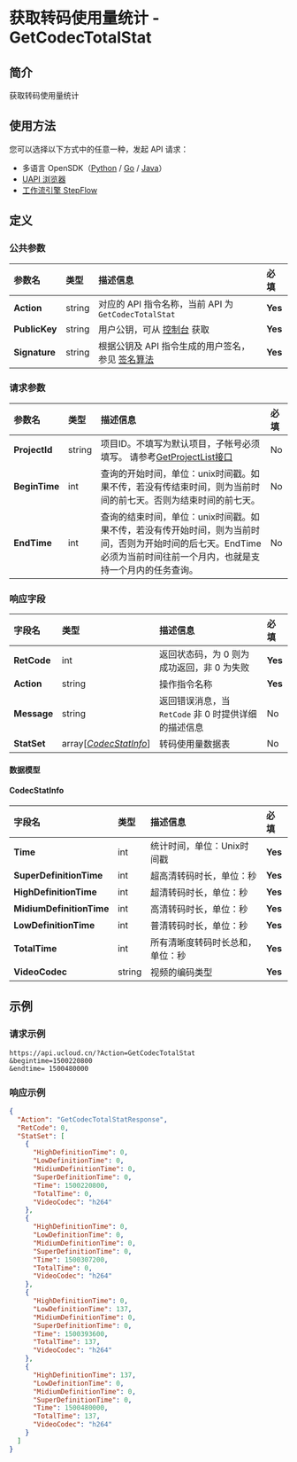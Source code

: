 # 获取转码使用量统计 - GetCodecTotalStat

## 简介

获取转码使用量统计





## 使用方法

您可以选择以下方式中的任意一种，发起 API 请求：
- 多语言 OpenSDK（[Python](https://github.com/ucloud/ucloud-sdk-python3) / [Go](https://github.com/ucloud/ucloud-sdk-go) / [Java](https://github.com/ucloud/ucloud-sdk-java)）
- [UAPI 浏览器](https://console.ucloud.cn/uapi/detail?id=GetCodecTotalStat)
- [工作流引擎 StepFlow](https://console.ucloud.cn/stepflow/manage/)

## 定义

### 公共参数

| 参数名 | 类型 | 描述信息 | 必填 |
|:---|:---|:---|:---|
| **Action**     | string  | 对应的 API 指令名称，当前 API 为 `GetCodecTotalStat`                        | **Yes** |
| **PublicKey**  | string  | 用户公钥，可从 [控制台](https://console.ucloud.cn/uapi/apikey) 获取                                             | **Yes** |
| **Signature**  | string  | 根据公钥及 API 指令生成的用户签名，参见 [签名算法](api/summary/signature.md)  | **Yes** |

### 请求参数

| 参数名 | 类型 | 描述信息 | 必填 |
|:---|:---|:---|:---|
| **ProjectId** | string | 项目ID。不填写为默认项目，子帐号必须填写。 请参考[GetProjectList接口](api/summary/get_project_list) |No|
| **BeginTime** | int | 查询的开始时间，单位：unix时间戳。如果不传，若没有传结束时间，则为当前时间的前七天。否则为结束时间的前七天。 |No|
| **EndTime** | int | 查询的结束时间，单位：unix时间戳。如果不传，若没有传开始时间，则为当前时间，否则为开始时间的后七天。EndTime必须为当前时间往前一个月内，也就是支持一个月内的任务查询。 |No|

### 响应字段

| 字段名 | 类型 | 描述信息 | 必填 |
|:---|:---|:---|:---|
| **RetCode** | int | 返回状态码，为 0 则为成功返回，非 0 为失败 |**Yes**|
| **Action** | string | 操作指令名称 |**Yes**|
| **Message** | string | 返回错误消息，当 `RetCode` 非 0 时提供详细的描述信息 |No|
| **StatSet** | array[[*CodecStatInfo*](#CodecStatInfo)] | 转码使用量数据表 |No|

#### 数据模型


#### CodecStatInfo

| 字段名 | 类型 | 描述信息 | 必填 |
|:---|:---|:---|:---|
| **Time** | int | 统计时间，单位：Unix时间戳 |**Yes**|
| **SuperDefinitionTime** | int | 超高清转码时长，单位：秒 |**Yes**|
| **HighDefinitionTime** | int | 超清转码时长，单位：秒 |**Yes**|
| **MidiumDefinitionTime** | int | 高清转码时长，单位：秒 |**Yes**|
| **LowDefinitionTime** | int | 普清转码时长，单位：秒 |**Yes**|
| **TotalTime** | int | 所有清晰度转码时长总和，单位：秒 |**Yes**|
| **VideoCodec** | string | 视频的编码类型 |**Yes**|

## 示例

### 请求示例
    
```
https://api.ucloud.cn/?Action=GetCodecTotalStat
&begintime=1500220800
&endtime= 1500480000
```

### 响应示例
    
```json
{
  "Action": "GetCodecTotalStatResponse",
  "RetCode": 0,
  "StatSet": [
    {
      "HighDefinitionTime": 0,
      "LowDefinitionTime": 0,
      "MidiumDefinitionTime": 0,
      "SuperDefinitionTime": 0,
      "Time": 1500220800,
      "TotalTime": 0,
      "VideoCodec": "h264"
    },
    {
      "HighDefinitionTime": 0,
      "LowDefinitionTime": 0,
      "MidiumDefinitionTime": 0,
      "SuperDefinitionTime": 0,
      "Time": 1500307200,
      "TotalTime": 0,
      "VideoCodec": "h264"
    },
    {
      "HighDefinitionTime": 0,
      "LowDefinitionTime": 137,
      "MidiumDefinitionTime": 0,
      "SuperDefinitionTime": 0,
      "Time": 1500393600,
      "TotalTime": 137,
      "VideoCodec": "h264"
    },
    {
      "HighDefinitionTime": 137,
      "LowDefinitionTime": 0,
      "MidiumDefinitionTime": 0,
      "SuperDefinitionTime": 0,
      "Time": 1500480000,
      "TotalTime": 137,
      "VideoCodec": "h264"
    }
  ]
}
```





